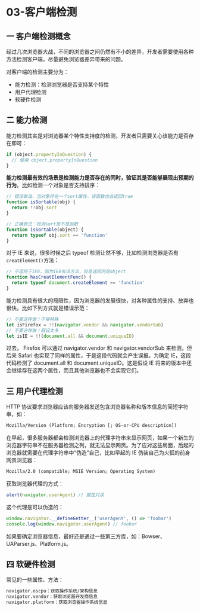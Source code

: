 # 03-客户端检测

## 一 客户端检测概念

经过几次浏览器大战，不同的浏览器之间仍然有不小的差异，开发者需要使用各种方法检测客户端，尽量避免浏览器差异带来的问题。

对客户端的检测主要分为：

- 能力检测：检测浏览器是否支持某个特性
- 用户代理检测
- 软硬件检测

## 二 能力检测

能力检测其实是对浏览器某个特性支持度的检测，开发者只需要关心该能力是否存在即可：

```js
if (object.propertyInQuestion) {
  // 使用 object.propertyInQuestion
}
```

**能力检测最有效的场景是检测能力是否存在的同时，验证其是否能够展现出预期的行为**。比如检测一个对象是否支持排序：

```js
// 错误做法，当对象存在一个sort属性，该函数也会返回true
function isSortable(obj) {
  return !!obj.sort
}

// 正确做法：检测sort是不是函数
function isSortable(object) {
  return typeof obj.sort == 'function'
}
```

对于 IE 来说，很多时候之后 typeof 检测让然不够，比如检测浏览器是否有`creatElement()`方法：

```js
// 不适用于IE8，因为IE8有该方法，但是返回的是object
function hasCreatElementFunc() {
  return typeof document.createElement == 'function'
}
```

能力检测具有很大的局限性，因为浏览器的发展很快，对各种属性的支持、放弃也很快。比如下列方式就是错误示范：

```js
// 不要这样做！不够特殊
let isFirefox = !!(navigator.vendor && navigator.vendorSub)
// 不要这样做！假设太多
let isIE = !!(document.all && document.uniqueID)
```

过去， Firefox 可以通过 navigator.vendor 和 navigator.vendorSub 来检测，但后来 Safari 也实现了同样的属性，于是这段代码就会产生误报。为确定 IE，这段代码检测了 document.all 和 document.uniqueID。这是假设 IE 将来的版本中还会继续存在这两个属性，而且其他浏览器也不会实现它们。

## 三 用户代理检测

HTTP 协议要求浏览器应该向服务器发送包含浏览器名称和版本信息的简短字符串，如：

```txt
Mozilla/Version (Platform; Encryption [; OS-or-CPU description])
```

在早起，很多服务器都会检测浏览器上的代理字符串来显示网页，如果一个新生的浏览器字符串不在服务器检测之列，就无法显示网页。为了应对这些局面，后起的浏览器就需要在代理字符串中“伪造”自己，比如早起的 IE 伪装自己为火狐的前身网景浏览器：

```txt
Mozilla/2.0 (compatible; MSIE Version; Operating System)
```

获取浏览器代理的方式：

```js
alert(navigator.userAgent) // 属性只读
```

这个代理是可以伪造的：

```js
window.navigator.__defineGetter__('userAgent', () => 'foobar')
console.log(window.navigator.userAgent) // foobar
```

如果要确定浏览器信息，最好还是通过一些第三方库，如：Bowser、UAParser.js、Platform.js。

## 四 软硬件检测

常见的一些属性、方法：

```txt
navigator.oscpu：获取操作系统/架构信息
navigator.vendor：获取浏览器开发商信息
navigator.platform：获取浏览器操作系统信息
```
